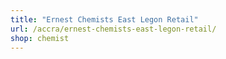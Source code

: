 ```yaml
---
title: "Ernest Chemists East Legon Retail"
url: /accra/ernest-chemists-east-legon-retail/
shop: chemist
---
```

